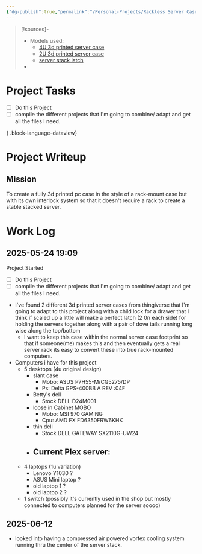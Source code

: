 ```yaml
---
{"dg-publish":true,"permalink":"/Personal-Projects/Rackless Server Case/","tags":["p_project"]}
---
```


>[!sources]- 
>- Models used:
>	- [4U 3d printed server case](https://www.thingiverse.com/thing:6969423)
>	- [2U 3d printed server case](https://www.thingiverse.com/thing:5557203)
>	- [server stack latch](https://www.printables.com/model/498400-drawer-safety-lock-child-protection) 
>-  

# Project Tasks
- [ ] Do this Project
- [ ] compile the different projects that I'm going to combine/ adapt and get all the files I need.

{ .block-language-dataview}

# Project Writeup 

## Mission
To create a fully 3d printed pc case in the style of a rack-mount case but with its own interlock system so that it doesn't require a rack to create a stable stacked server. 



# Work Log 

## 2025-05-24 19:09
Project Started 
- [ ] Do this Project
- [ ] compile the different projects that I'm going to combine/ adapt and get all the files I need.
-  I've found 2 different 3d printed server cases from thingiverse that I'm going to adapt to this project along with a child lock for a drawer that I think if scaled up a little will make a perfect latch (2 0n each side) for holding the servers together along with a pair of dove tails running long wise along the top/bottom
	- I want to keep this case within the normal server case footprint so that if someone(me) makes this and then eventually gets a real server rack its easy to convert these into true rack-mounted computers.
- Computers i have for this project 
	- 5 desktops (4u original design)
		- slant case
			- Mobo: ASUS P7H55-M/CG5275/DP 
			- Ps: Delta GPS-400BB A REV :04F 
		- Betty's dell 
			- Stock DELL D24M001
		- loose in Cabinet MOBO 
			- Mobo: MSI 970 GAMING 
			- Cpu: AMD FX FD6350FRW6KHK
		- thin dell 
			- Stock DELL GATEWAY SX2110G-UW24
		- Current Plex server: 
			- 
	- 4 laptops (1u variation)
		- Lenovo Y1030 ?
		- ASUS Mini laptop ?
		- old laptop 1 ?
		- old laptop 2 ?
	- 1 switch (possibly it's currently used in the shop but mostly connected to computers planned for the server soooo)

## 2025-06-12 

- looked into having a compressed air powered vortex cooling system running thru the center of the server stack.
